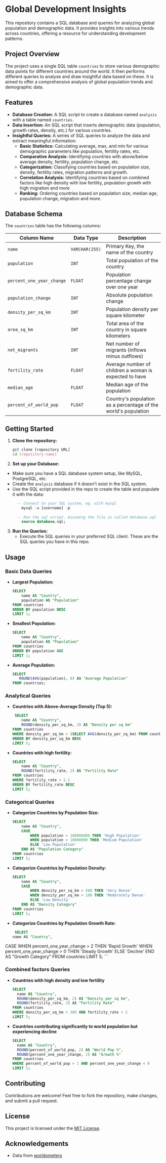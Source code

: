# Global Development Insights

This repository contains a SQL database and queries for analyzing global population and demographic data. It provides insights into various trends across countries, offering a resource for understanding development patterns.

## Project Overview

The project uses a single SQL table `countries` to store various demographic data points for different countries around the world. It then performs different queries to analyse and draw insightful data based on these. It is aimed to offer a comprehensive analysis of global population trends and demographic data.

## Features

- **Database Creation:** A SQL script to create a database named `analysis` with a table named `countries`.
- **Data Insertion:** An SQL script that inserts demographic data (population, growth rates, density, etc.) for various countries.
- **Insightful Queries:** A series of SQL queries to analyze the data and extract meaningful information:
  - **Basic Statistics:** Calculating average, max, and min for various demographic parameters like population, fertility rates, etc.
  - **Comparative Analysis:** Identifying countries with above/below average density, fertility, population change, etc.
  - **Categorization:** Classifying countries based on population size, density, fertility rates, migration patterns and growth.
  - **Correlation Analysis:** Identifying countries based on combined factors like high density with low fertility, population growth with high migration and more
  - **Ranking:** Ordering countries based on population size, median age, population change, migration and more.

## Database Schema

The `countries` table has the following columns:

| Column Name           | Data Type     | Description                                                      |
|-----------------------|---------------|------------------------------------------------------------------|
| `name`                | `VARCHAR(255)` | Primary Key, the name of the country                             |
| `population`          | `INT`         | Total population of the country                                |
| `percent_one_year_change`| `FLOAT`       | Population percentage change over one year                      |
| `population_change`   | `INT`         | Absolute population change                                      |
| `density_per_sq_km`   | `INT`         | Population density per square kilometer                        |
| `area_sq_km`          | `INT`         | Total area of the country in square kilometers                  |
| `net_migrants`        | `INT`         | Net number of migrants (inflows minus outflows)                  |
| `fertility_rate`      | `FLOAT`       | Average number of children a woman is expected to have          |
| `median_age`          | `FLOAT`       | Median age of the population                                    |
| `percent_of_world_pop`| `FLOAT`       | Country's population as a percentage of the world's population |

## Getting Started

1.  **Clone the repository:**
    ```bash
    git clone [repository URL]
    cd [repository-name]
    ```

2.  **Set up your Database:**
   - Make sure you have a SQL database system setup, like MySQL, PostgreSQL, etc.
   - Create the `analysis` database if it doesn't exist in the SQL system.
   - Use the SQL script provided in the repo to create the table and populate it with the data:
       ```sql
         -- Connect to your SQL system, eg. with mysql
           mysql -u [username] -p
         
         -- Run the sql script. Assuming the file is called database.sql
           source database.sql;
       ```

3.  **Run the Queries:**
    - Execute the SQL queries in your preferred SQL client. These are the SQL queries you have in this repo.

## Usage

### Basic Data Queries

-   **Largest Population:**
    ```sql
    SELECT 
        name AS "Country", 
        population AS "Population"
    FROM countries
    ORDER BY population DESC
    LIMIT 1;
    ```

-   **Smallest Population:**
    ```sql
    SELECT 
        name AS "Country", 
        population AS "Population"
    FROM countries
    ORDER BY population ASC
    LIMIT 1;
    ```

-   **Average Population:**
     ```sql
    SELECT 
        ROUND(AVG(population), 0) AS "Average Population"
    FROM countries;
    ```

### Analytical Queries

-   **Countries with Above-Average Density (Top 5):**
    ```sql
     SELECT 
        name AS "Country", 
        ROUND(density_per_sq_km, 2) AS "Density per sq km"
    FROM countries
    WHERE density_per_sq_km > (SELECT AVG(density_per_sq_km) FROM countries)
    ORDER BY density_per_sq_km DESC
    LIMIT 5;
    ```
-   **Countries with high fertility:**
    ```sql
    SELECT 
        name AS "Country", 
        ROUND(fertility_rate, 2) AS "Fertility Rate"
    FROM countries
    WHERE fertility_rate > 2.1
    ORDER BY fertility_rate DESC
    LIMIT 5;
    ```

### Categorical Queries

-   **Categorize Countries by Population Size:**
    ```sql
    SELECT
        name AS "Country",
        CASE
            WHEN population > 100000000 THEN 'High Population'
            WHEN population > 10000000 THEN 'Medium Population'
            ELSE 'Low Population'
        END AS "Population Category"
    FROM countries
    LIMIT 5;
    ```

-   **Categorize Countries by Population Density:**
    ```sql
    SELECT 
        name AS "Country",
        CASE
            WHEN density_per_sq_km > 500 THEN 'Very Dense'
            WHEN density_per_sq_km > 100 THEN 'Moderately Dense'
            ELSE 'Low Density'
        END AS "Density Category"
    FROM countries
    LIMIT 5;
    ```

-   **Categorize Countries by Population Growth Rate:**
    ```sql
     SELECT 
    name AS "Country",
   CASE
       WHEN percent_one_year_change > 2 THEN 'Rapid Growth'
        WHEN percent_one_year_change > 0 THEN 'Steady Growth'
       ELSE 'Decline'
   END AS "Growth Category"
FROM countries
LIMIT 5;
    ```

### Combined factors Queries

-   **Countries with high density and low fertility**
    ```sql
    SELECT
      name AS "Country",
      ROUND(density_per_sq_km, 2) AS "Density per sq km",
      ROUND(fertility_rate, 2) AS "Fertility Rate"
    FROM countries
    WHERE density_per_sq_km > 300 AND fertility_rate < 2
    LIMIT 5;
    ```
-   **Countries contributing significantly to world population but experiencing decline**
    ```sql
    SELECT
      name AS "Country",
      ROUND(percent_of_world_pop, 2) AS "World Pop %",
      ROUND(percent_one_year_change, 2) AS "Growth %"
    FROM countries
    WHERE percent_of_world_pop > 1 AND percent_one_year_change < 0
    LIMIT 5;
    ```

## Contributing

Contributions are welcome! Feel free to fork the repository, make changes, and submit a pull request.

## License

This project is licensed under the [MIT License](LICENSE).

## Acknowledgements
- Data from [worldometers](https://www.worldometers.info/world-population/population-by-country/)
